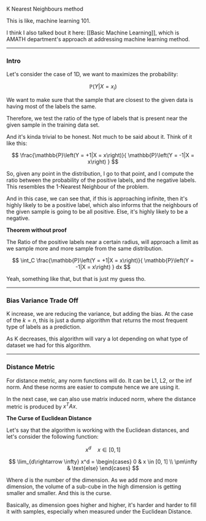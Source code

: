 K Nearest Neighbours method

This is like, machine learning 101. 

I think I also talked bout it here: [[Basic Machine Learning]], which is AMATH department's approach at addressing machine learning method.

---
### **Intro**

Let's consider the case of 1D, we want to maximizes the probability: 

$$
\mathbb{P}\left(Y|X = x_i\right)
$$

We want to make sure that the sample that are closest to the given data is having most of the labels the same. 

Therefore, we test the ratio of the type of labels that is present near the given sample in the training data set. 

And it's kinda trivial to be honest. Not much to be said about it. Think of it like this: 

$$
\frac{\mathbb{P}\left(Y = +1|X = x\right)}{
    \mathbb{P}\left(Y = -1|X = x\right)
}
$$

So, given any point in the distribution, I go to that point, and I compute the ratio between the probability of the positive labels, and the negative labels. This resembles the 1-Nearest Neighbour of the problem. 

And in this case, we can see that, if this is approaching infinite, then it's highly likely to be a positive label, which also informs that the neighbours of the given sample is going to be all positive. Else, it's highly likely to be a negative.

**Theorem without proof**

The Ratio of the positive labels near a certain radius, will approach a limit as we sample more and more sample from the same distribution. 

$$
\int_C
\frac{\mathbb{P}\left(Y = +1|X = x\right)}{
    \mathbb{P}\left(Y = -1|X = x\right)
}
dx
$$

Yeah, something like that, but that is just my guess tho. 


---
### **Bias Variance Trade Off**

K increase, we are reducing the variance, but adding the bias. At the case of the $k = n$, this is just a dump algorithm that returns the most frequent type of labels as a prediction. 

As K decreases, this algorithm will vary a lot depending on what type of dataset we had for this algorithm. 


---
### **Distance Metric**

For distance metric, any norm functions will do. It can be L1, L2, or the inf norm. And these norms are easier to compute hence we are using it. 

In the next case, we can also use matrix induced norm, where the distance metric is produced by $x^TAx$. 

**The Curse of Euclidean Distance**

Let's say that the algorithm is working with the Euclidean distances, and let's consider the following function: 

$$
x^d \quad x\in [0,1]
$$

$$
\lim_{d\rightarrow \infty} x^d  = \begin{cases}
    0 & x \in [0, 1] 
    \\
    \pm\infty & \text{else}
\end{cases}
$$

Where $d$ is the number of the dimension. As we add more and more dimension, the volume of a sub-cube in the high dimension is getting smaller and smaller. And this is the curse. 

Basically, as dimension goes higher and higher, it's harder and harder to fill it with samples, especially when measured under the Euclidean Distance. 

